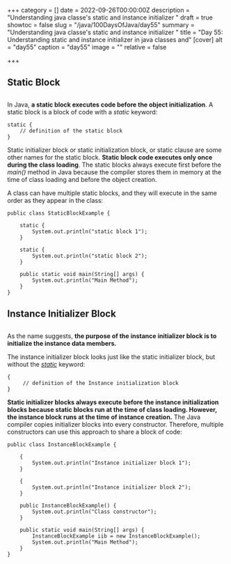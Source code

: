 +++
category = []
date = 2022-09-26T00:00:00Z
description = "Understanding java classe's static and instance initializer "
draft = true
showtoc = false
slug = "/java/100DaysOfJava/day55"
summary = "Understanding java classe's static and instance initializer "
title = "Day 55: Understanding static and instance initializer in java classes and"
[cover]
alt = "day55"
caption = "day55"
image = ""
relative = false

+++
## **Static Block**

## 

In Java, **a static block executes code before the object initialization**. A static block is a block of code with a _static_ keyword:

    static {
        // definition of the static block
    }

Static initializer block or static initialization block, or static clause are some other names for the static block. **Static block code executes only once during the class loading**. The static blocks always execute first before the _main()_ method in Java because the compiler stores them in memory at the time of class loading and before the object creation.

A class can have multiple static blocks, and they will execute in the same order as they appear in the class:

    public class StaticBlockExample {
    
        static {
            System.out.println("static block 1");
        }
        
        static {
            System.out.println("static block 2");
        }
    
        public static void main(String[] args) {
            System.out.println("Main Method");
        }
    }

## **Instance Initializer Block**

## 

As the name suggests, **the purpose of the instance initializer block is to initialize the instance data members.**

The instance initializer block looks just like the static initializer block, but without the [_static_](https://www.baeldung.com/java-static) keyword:

    {
         // definition of the Instance initialization block
    }

**Static initializer blocks always execute before the instance initialization blocks because static blocks run at the time of class loading. However, the instance block runs at the time of instance creation.** The Java compiler copies initializer blocks into every constructor. Therefore, multiple constructors can use this approach to share a block of code:

    public class InstanceBlockExample {
    
        {
            System.out.println("Instance initializer block 1");
        }
        
        {
            System.out.println("Instance initializer block 2");
        }
        
        public InstanceBlockExample() {
            System.out.println("Class constructor");
        }
    
        public static void main(String[] args) {
            InstanceBlockExample iib = new InstanceBlockExample();
            System.out.println("Main Method");
        }
    }